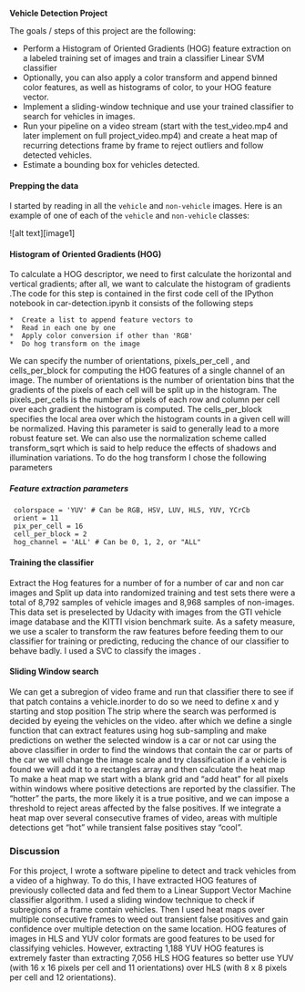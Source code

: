 
**Vehicle Detection Project**

The goals / steps of this project are the following:

* Perform a Histogram of Oriented Gradients (HOG) feature extraction on a labeled training set of images and train a classifier Linear SVM classifier
* Optionally, you can also apply a color transform and append binned color features, as well as histograms of color, to your HOG feature vector. 
* Implement a sliding-window technique and use your trained classifier to search for vehicles in images.
* Run your pipeline on a video stream (start with the test_video.mp4 and later implement on full project_video.mp4) and create a heat map of recurring detections frame by frame to reject outliers and follow detected vehicles.
* Estimate a bounding box for vehicles detected.

#### Prepping the data
I started by reading in all the `vehicle` and `non-vehicle` images.  Here is an example of one of each of the `vehicle` and `non-vehicle` classes:

![alt text][image1]

#### Histogram of Oriented Gradients (HOG)

To calculate a HOG descriptor, we need to first calculate the horizontal and vertical gradients; after all, we want to calculate the histogram of gradients .The code for this step is contained in the first code cell of the IPython notebook  in car-detection.ipynb  it consists of the following steps 

    *  Create a list to append feature vectors to
    *  Read in each one by one
    *  Apply color conversion if other than 'RGB'
    *  Do hog transform on the image 
 
We can specify the number of orientations, pixels_per_cell , and cells_per_block for computing the HOG features of a single channel of an image. The number of orientations is the number of orientation bins that the gradients of the pixels of each cell will be split up in the histogram. The pixels_per_cells is the number of pixels of each row and column per cell over each gradient the histogram is computed. The cells_per_block specifies the local area over which the histogram counts in a given cell will be normalized. Having this parameter is said to generally lead to a more robust feature set. We can also use the normalization scheme called transform_sqrt which is said to help reduce the effects of shadows and illumination variations. To do the hog transform I chose the following parameters

##### Feature extraction parameters
     colorspace = 'YUV' # Can be RGB, HSV, LUV, HLS, YUV, YCrCb
     orient = 11
     pix_per_cell = 16
     cell_per_block = 2
     hog_channel = 'ALL' # Can be 0, 1, 2, or "ALL"
     
#### Training the classifier 
Extract the  Hog features for a number of for a number of car and non car images and Split up data into randomized training and test sets there were a  total of 8,792 samples of vehicle images and 8,968 samples of non-images. This data set is preselected by Udacity with images from the GTI vehicle image database and the KITTI vision benchmark suite. As a safety measure, we use a scaler to transform the raw features before feeding them to our classifier for training or predicting, reducing the chance of our classifier to behave badly. I used a SVC to classify the images .

#### Sliding Window search 
We can get a subregion of video frame and run that classifier there to see if that patch contains a vehicle.inorder to do so we need to define x and y starting and stop position The strip where the search was performed is decided by eyeing the vehicles on the video. after which we define a single function that can extract features using hog sub-sampling and make  predictions on  wether the selected window is a car or not car using the above classifier in order to find the windows that contain the car or parts of the car we will change the image scale and try classification if a vehicle is found we will add it to a rectangles array and then calculate the heat map  To make a heat map we start with a blank grid and “add heat” for all pixels within windows where positive detections are reported by the classifier. The “hotter” the parts, the more likely it is a true positive, and we can impose a threshold to reject areas affected by the false positives. If we integrate a heat map over several consecutive frames of video, areas with multiple detections get “hot” while transient false positives stay “cool”.
### Discussion
For this project, I wrote a software pipeline to detect and track vehicles from a video of a highway. To do this, I have extracted HOG features of previously collected data and fed them to a Linear Support Vector Machine classifier algorithm. I used a sliding window technique to check if subregions of a frame contain vehicles. Then I used heat maps over multiple consecutive frames to weed out transient false positives and gain confidence over multiple detection on the same location.
HOG features of images in HLS and YUV color formats are good features to be used for classifying vehicles. However, extracting 1,188 YUV HOG features is extremely faster than extracting 7,056 HLS HOG features so better use YUV (with 16 x 16 pixels per cell and 11 orientations) over HLS (with 8 x 8 pixels per cell and 12 orientations).
